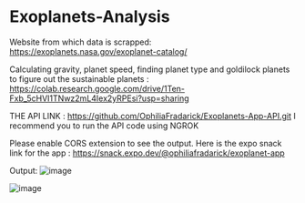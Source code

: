 # Exoplanets-Analysis

Website from which data is scrapped: https://exoplanets.nasa.gov/exoplanet-catalog/

Calculating gravity, planet speed, finding planet type and goldilock planets to figure out the sustainable planets : https://colab.research.google.com/drive/1Ten-Fxb_5cHVI1TNwz2mL4Iex2yRPEsi?usp=sharing

THE API LINK : https://github.com/OphiliaFradarick/Exoplanets-App-API.git
I recommend you to run the API code using NGROK

Please enable CORS extension to see the output. Here is the expo snack link for the app : https://snack.expo.dev/@ophiliafradarick/exoplanet-app

Output:
![image](https://github.com/OphiliaFradarick/Exoplanets-App/assets/76613993/f9a2ffd2-4098-4f63-97d5-cbaf6ade005f)

![image](https://github.com/OphiliaFradarick/Exoplanets-App/assets/76613993/b54acb95-edf0-433d-8883-6c19293e7504)
